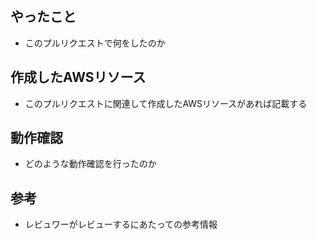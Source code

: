 ## やったこと

- このプルリクエストで何をしたのか

## 作成したAWSリソース

- このプルリクエストに関連して作成したAWSリソースがあれば記載する

## 動作確認

- どのような動作確認を行ったのか

## 参考

- レビュワーがレビューするにあたっての参考情報
